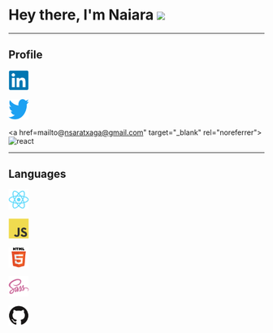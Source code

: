 # Hey there, I'm Naiara <img src="https://media.giphy.com/media/hvRJCLFzcasrR4ia7z/giphy.gif" width="25px"> 
---------------------
**Profile**
---------------------
<a href="https://www.linkedin.com/in/naiara-saratxaga-17abb030/" target="_blank" rel="noreferrer"> <img src="https://raw.githubusercontent.com/devicons/devicon/master/icons/linkedin/linkedin-original.svg" alt="react" width="40" height="40"/> </a> 

<a href="https://twitter.com/naiarasaratxaga" target="_blank" rel="noreferrer"> <img src="https://raw.githubusercontent.com/devicons/devicon/master/icons/twitter/twitter-original.svg" alt="react" width="40" height="40"/> </a> 

<a href=mailto@nsaratxaga@gmail.com" target="_blank" rel="noreferrer"> <img src="https://raw.githubusercontent.com/devicons/devicon/master/icons/mail/mail-original.svg" alt="react" width="40" height="40"/> </a> 

---------------------
## Languages 
<p>
<a href="https://reactjs.org/" target="_blank" rel="noreferrer"> <img src="https://raw.githubusercontent.com/devicons/devicon/master/icons/react/react-original.svg" alt="react" width="40" height="40"/> </a> 
  
<a href="https://developer.mozilla.org/en-US/docs/Web/JavaScript" target="_blank" rel="noreferrer"> <img src="https://raw.githubusercontent.com/devicons/devicon/master/icons/javascript/javascript-original.svg" alt="javascript" width="40" height="40"/> 
  
<a href="https://www.w3.org/html/" target="_blank" rel="noreferrer"> <img src="https://raw.githubusercontent.com/devicons/devicon/master/icons/html5/html5-original-wordmark.svg" alt="html5" width="40" height="40"/>
  
<a href="https://sass-lang.com" target="_blank" rel="noreferrer"> <img src="https://raw.githubusercontent.com/devicons/devicon/master/icons/sass/sass-original.svg" alt="sass" width="40" height="40"/>
  
<a href="https://github.com/" target="_blank" rel="noreferrer"> <img src="https://raw.githubusercontent.com/devicons/devicon/master/icons/github/github-original.svg" alt=“github” width="40" height="40"/> </a> 
</p>
